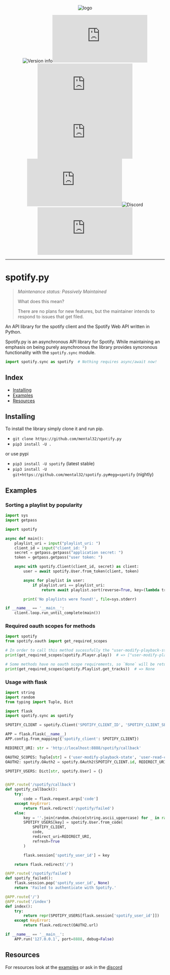<div align=center>

![logo](https://i.imgur.com/AYVfaC2.png)

![Version info](https://img.shields.io/pypi/v/spotify.svg?style=for-the-badge)![Github Issues](https://img.shields.io/github/issues/mental32/spotify.py?style=for-the-badge)![Github forks](https://img.shields.io/github/forks/mental32/spotify.py?style=for-the-badge)[![GitHub stars](https://img.shields.io/github/stars/mental32/spotify.py?style=for-the-badge)](https://github.com/mental32/spotify.py/stargazers)![License](https://img.shields.io/github/license/mental32/spotify.py?style=for-the-badge)![Discord](https://img.shields.io/discord/438465139197607939.svg?style=for-the-badge)![Travis](https://img.shields.io/travis/mental32/spotify.py?style=for-the-badge)

<hr>

</div>

# spotify.py
> *Maintenance status: Passively Maintained*
>
> What does this mean?
>
>   There are no plans for new features, but the maintainer intends to respond
>   to issues that get filed.

An API library for the spotify client and the Spotify Web API written in Python.

Spotify.py is an asynchronous API library for Spotify. While maintaining an
emphasis on being purely asynchronous the library provides syncronous
functionality with the `spotify.sync` module.

```python
import spotify.sync as spotify  # Nothing requires async/await now!
```

## Index

 - [Installing](#Installing)
 - [Examples](#Examples)
 - [Resources](#Resources)

## Installing

To install the library simply clone it and run pip.
- `git clone https://github.com/mental32/spotify.py`
- `pip3 install -U .`

or use pypi

- `pip3 install -U spotify` (latest stable)
- `pip3 install -U git+https://github.com/mental32/spotify.py#egg=spotify` (nightly)

## Examples
### Sorting a playlist by popularity

```py
import sys
import getpass

import spotify

async def main():
    playlist_uri = input("playlist_uri: ")
    client_id = input("client_id: ")
    secret = getpass.getpass("application secret: ")
    token = getpass.getpass("user token: ")

    async with spotify.Client(client_id, secret) as client:
        user = await spotify.User.from_token(client, token)

        async for playlist in user:
            if playlist.uri == playlist_uri:
                return await playlist.sort(reverse=True, key=(lambda track: track.popularity))

        print('No playlists were found!', file=sys.stderr)

if __name__ == '__main__':
    client.loop.run_until_complete(main())
```

### Required oauth scopes for methods

```py
import spotify
from spotify.oauth import get_required_scopes

# In order to call this method sucessfully the "user-modify-playback-state" scope is required.
print(get_required_scopes(spotify.Player.play))  # => ["user-modify-playback-state"]

# Some methods have no oauth scope requirements, so `None` will be returned instead.
print(get_required_scopes(spotify.Playlist.get_tracks))  # => None
```

### Usage with flask

```py
import string
import random
from typing import Tuple, Dict

import flask
import spotify.sync as spotify

SPOTIFY_CLIENT = spotify.Client('SPOTIFY_CLIENT_ID', 'SPOTIFY_CLIENT_SECRET')

APP = flask.Flask(__name__)
APP.config.from_mapping({'spotify_client': SPOTIFY_CLIENT})

REDIRECT_URI: str = 'http://localhost:8888/spotify/callback'

OAUTH2_SCOPES: Tuple[str] = ('user-modify-playback-state', 'user-read-currently-playing', 'user-read-playback-state')
OAUTH2: spotify.OAuth2 = spotify.OAuth2(SPOTIFY_CLIENT.id, REDIRECT_URI, scopes=OAUTH2_SCOPES)

SPOTIFY_USERS: Dict[str, spotify.User] = {}


@APP.route('/spotify/callback')
def spotify_callback():
    try:
        code = flask.request.args['code']
    except KeyError:
        return flask.redirect('/spotify/failed')
    else:
        key = ''.join(random.choice(string.ascii_uppercase) for _ in range(16))
        SPOTIFY_USERS[key] = spotify.User.from_code(
            SPOTIFY_CLIENT,
            code,
            redirect_uri=REDIRECT_URI,
            refresh=True
        )

        flask.session['spotify_user_id'] = key

    return flask.redirect('/')

@APP.route('/spotify/failed')
def spotify_failed():
    flask.session.pop('spotify_user_id', None)
    return 'Failed to authenticate with Spotify.'

@APP.route('/')
@APP.route('/index')
def index():
    try:
        return repr(SPOTIFY_USERS[flask.session['spotify_user_id']])
    except KeyError:
        return flask.redirect(OAUTH2.url)

if __name__ == '__main__':
    APP.run('127.0.0.1', port=8888, debug=False)
```

## Resources

For resources look at the [examples](https://github.com/mental32/spotify.py/tree/master/examples) or ask in the [discord](https://discord.gg/k43FSFF)
